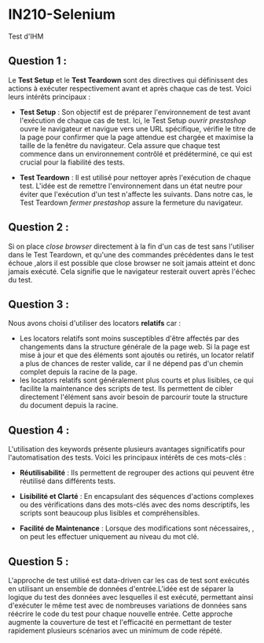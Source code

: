 # IN210-Selenium
 Test d'IHM

## Question 1 :

Le **Test Setup** et le **Test Teardown** sont des directives qui définissent des actions à exécuter respectivement avant et après chaque cas de test. Voici leurs intérêts principaux :

+ **Test Setup** : Son objectif est de préparer l'environnement de test avant l'exécution de chaque cas de test. Ici, le Test Setup  *ouvrir prestashop* ouvre le navigateur et navigue vers une URL spécifique, vérifie le titre de la page pour confirmer que la page attendue est chargée et maximise la taille de la  fenêtre du navigateur. Cela assure que chaque test commence dans un environnement contrôlé et prédéterminé, ce qui est crucial pour la fiabilité des tests.

+ **Test Teardown** : Il est utilisé pour nettoyer après l'exécution de chaque test. L'idée est de remettre l'environnement dans un état neutre pour éviter que l'exécution d'un test n'affecte les suivants. Dans notre cas, le Test Teardown *fermer prestashop* assure la fermeture du navigateur.

## Question 2 :

Si on place  *close browser* directement à la fin d'un cas de test sans l'utiliser dans le Test Teardown, et qu'une des commandes précédentes dans le test échoue ,alors il est possible que close browser ne soit jamais atteint et donc jamais exécuté. Cela signifie que le navigateur resterait ouvert après l'échec du test.


## Question 3 : 

Nous avons choisi d'utiliser des locators **relatifs** car : 

 + Les locators relatifs sont moins susceptibles d'être affectés par des changements dans la structure générale de la page web. Si la page est mise à jour et que des éléments sont ajoutés ou retirés, un locator relatif a plus de chances de rester valide, car il ne dépend pas d'un chemin complet depuis la racine de la page.
+ les locators relatifs sont généralement plus courts et plus lisibles, ce qui facilite la maintenance des scripts de test. Ils permettent de cibler directement l'élément sans avoir besoin de parcourir toute la structure du document depuis la racine.

## Question 4 :

L'utilisation des keywords présente plusieurs avantages significatifs pour l'automatisation des tests. Voici les principaux intérêts de ces mots-clés :

+ **Réutilisabilité** : Ils permettent de regrouper des actions qui peuvent être réutilisé dans différents tests.

+ **Lisibilité et Clarté** : En encapsulant des séquences d'actions complexes ou des vérifications dans des mots-clés avec des noms descriptifs, les scripts sont beaucoup plus  lisibles et compréhensibles.

+ **Facilité de Maintenance** : Lorsque des modifications sont nécessaires, , on peut les effectuer uniquement au niveau du mot clé.

## Question 5 :

L'approche de test utilisé est data-driven car les cas de test sont exécutés en utilisant un ensemble de données d'entrée.L'idée est de séparer la logique du test des données avec lesquelles il est exécuté, permettant ainsi d'exécuter le même test avec de nombreuses variations de données sans réécrire le code du test pour chaque nouvelle entrée. Cette approche augmente la couverture de test et l'efficacité en permettant de tester rapidement plusieurs scénarios avec un minimum de code répété.








